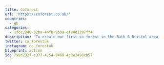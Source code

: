 ```yaml
---
title: Coforest
url: 'https://coforest.co.uk/'
countries:
  - gb
categories:
  - 1fcc2840-32ba-44fb-9b99-efe4d1397ff4
description: 'To create our first co-forest in the Bath & Bristol area, we’re inviting organisations and individuals to adopt up to an acre of land. You’ll be able to name your forest plot and even help to plant it. Together, we’ll create a whole new forest.'
twitter: co_forestuk
instagram: co_forestuk
blueprint: action
id: 799d2327-c377-4254-9499-4c3e3498cb57
---
```

